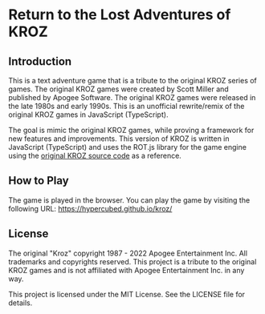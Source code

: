 # Return to the Lost Adventures of KROZ

## Introduction

This is a text adventure game that is a tribute to the original KROZ series of games. The original KROZ games were created by Scott Miller and published by Apogee Software. The original KROZ games were released in the late 1980s and early 1990s. This is an unofficial rewrite/remix of the original KROZ games in JavaScript (TypeScript).

The goal is mimic the original KROZ games, while proving a framework for new features and improvements. This version of KROZ is written in JavaScript (TypeScript) and uses the ROT.js library for the game engine using the [original KROZ source code](https://github.com/tangentforks/kroz) as a reference.

## How to Play

The game is played in the browser. You can play the game by visiting the following URL: https://hypercubed.github.io/kroz/

## License

The original "Kroz" copyright 1987 - 2022 Apogee Entertainment Inc. All trademarks and copyrights reserved.  This project is a tribute to the original KROZ games and is not affiliated with Apogee Entertainment Inc. in any way.

This project is licensed under the MIT License. See the LICENSE file for details.

